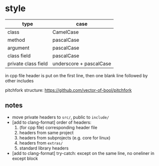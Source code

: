 # style

| type                | case                    |
| ---                 | ---                     |
| class               | CamelCase               |
| method              | pascalCase              |
| argument            | pascalCase              |
| class field         | pascalCase              |
| private class field | underscore + pascalCase |

in cpp file header is put on the first line, then one blank line followed by other includes

pitchfork structure: <https://github.com/vector-of-bool/pitchfork>

## notes

+ move private headers to `src/`, public to `include/`
+ [add to clang-format] order of headers:
    1. (for cpp file) corresponding header file
    2. headers from same project
    3. headers from subprojects (e.g. core for linux)
    4. headers from `extras/`
    5. standard library headers
+ [add to clang-format] try-catch: except on the same line, no oneliner in except block
